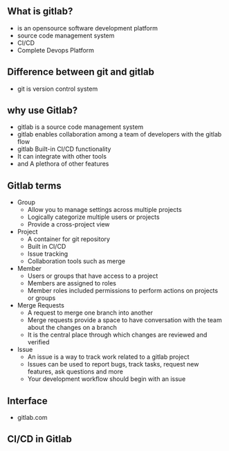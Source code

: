## What is gitlab?
- is an opensource software development platform
- source code management system
- CI/CD
- Complete Devops Platform


## Difference between git and gitlab
- git is version control system

## why use Gitlab?
- gitlab is a source code management system
- gitlab enables collaboration among a team of developers with the gitlab flow
- gitlab Built-in CI/CD functionality
- It can integrate with other tools
- and A plethora of other features

## Gitlab terms
- Group
  - Allow you to manage settings across multiple projects
  - Logically categorize multiple users or projects
  - Provide a cross-project view
- Project
  - A container for git repository
  - Built in CI/CD
  - Issue tracking
  - Collaboration tools such as merge
- Member
  - Users or groups that have access to a project
  - Members are assigned to roles
  - Member roles included permissions to perform actions on projects or groups
- Merge Requests
  - A request to merge one branch into another
  - Merge requests provide a space to have conversation with the team about the changes on a branch
  - It is the central place through which changes are reviewed and verified
- Issue
  - An issue is a way to track work related to a gitlab project
  - Issues can be used to report bugs, track tasks, request new features, ask questions and more
  - Your development workflow should begin with an issue

## Interface
- gitlab.com

## CI/CD in Gitlab
